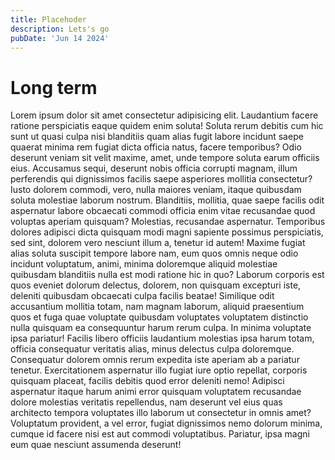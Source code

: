 ```yaml
---
title: Placehoder
description: Lets's go
pubDate: 'Jun 14 2024'
---
```


# Long term

 Lorem ipsum dolor sit amet consectetur adipisicing elit. Laudantium facere ratione perspiciatis eaque quidem enim soluta! Soluta rerum debitis cum hic sunt ut quasi culpa nisi blanditiis quam alias fugit labore incidunt saepe quaerat minima rem fugiat dicta officia natus, facere temporibus? Odio deserunt veniam sit velit maxime, amet, unde tempore soluta earum officiis eius. Accusamus sequi, deserunt nobis officia corrupti magnam, illum perferendis qui dignissimos facilis saepe asperiores mollitia consectetur? Iusto dolorem commodi, vero, nulla maiores veniam, itaque quibusdam soluta molestiae laborum nostrum. Blanditiis, mollitia, quae saepe facilis odit aspernatur labore obcaecati commodi officia enim vitae recusandae quod voluptas aperiam quisquam? Molestias, recusandae aspernatur. Temporibus dolores adipisci dicta quisquam modi magni sapiente possimus perspiciatis, sed sint, dolorem vero nesciunt illum a, tenetur id autem! Maxime fugiat alias soluta suscipit tempore labore nam, eum quos omnis neque odio incidunt voluptatum, animi, minima doloremque aliquid molestiae quibusdam blanditiis nulla est modi ratione hic in quo? Laborum corporis est quos eveniet dolorum delectus, dolorem, non quisquam excepturi iste, deleniti quibusdam obcaecati culpa facilis beatae! Similique odit accusantium mollitia totam, nam magnam laborum, aliquid praesentium quos et fuga quae voluptate quibusdam voluptates voluptatem distinctio nulla quisquam ea consequuntur harum rerum culpa. In minima voluptate ipsa pariatur! Facilis libero officiis laudantium molestias ipsa harum totam, officia consequatur veritatis alias, minus delectus culpa doloremque. Consequatur dolorem omnis rerum expedita iste aperiam ab a pariatur tenetur. Exercitationem aspernatur illo fugiat iure optio repellat, corporis quisquam placeat, facilis debitis quod error deleniti nemo! Adipisci aspernatur itaque harum animi error quisquam voluptatem recusandae dolore molestias veritatis repellendus, nam deserunt vel eius quas architecto tempora voluptates illo laborum ut consectetur in omnis amet? Voluptatum provident, a vel error, fugiat dignissimos nemo dolorum minima, cumque id facere nisi est aut commodi voluptatibus. Pariatur, ipsa magni eum quae nesciunt assumenda deserunt!